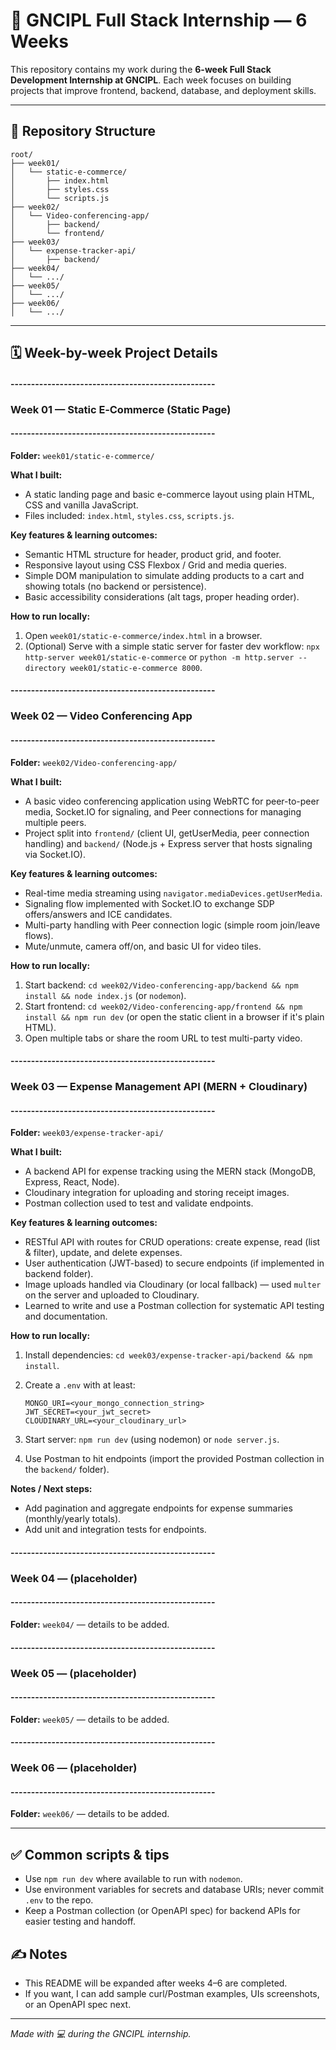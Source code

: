 # 🚀 GNCIPL Full Stack Internship — 6 Weeks

This repository contains my work during the **6-week Full Stack Development Internship at GNCIPL**. Each week focuses on building projects that improve frontend, backend, database, and deployment skills.

---

## 📂 Repository Structure

```
root/
├── week01/
│   └── static-e-commerce/
│       ├── index.html
│       ├── styles.css
│       └── scripts.js
├── week02/
│   └── Video-conferencing-app/
│       ├── backend/
│       └── frontend/
├── week03/
│   └── expense-tracker-api/
│       ├── backend/
├── week04/
│   └── .../
├── week05/
│   └── .../
├── week06/
│   └── .../
```

---

## 🗓️ Week-by-week Project Details

#### --------------------------------------------------

### Week 01 — Static E‑Commerce (Static Page)

#### --------------------------------------------------

**Folder:** `week01/static-e-commerce/`

**What I built:**

- A static landing page and basic e-commerce layout using plain HTML, CSS and vanilla JavaScript.
- Files included: `index.html`, `styles.css`, `scripts.js`.

**Key features & learning outcomes:**

- Semantic HTML structure for header, product grid, and footer.
- Responsive layout using CSS Flexbox / Grid and media queries.
- Simple DOM manipulation to simulate adding products to a cart and showing totals (no backend or persistence).
- Basic accessibility considerations (alt tags, proper heading order).

**How to run locally:**

1. Open `week01/static-e-commerce/index.html` in a browser.
2. (Optional) Serve with a simple static server for faster dev workflow: `npx http-server week01/static-e-commerce` or `python -m http.server --directory week01/static-e-commerce 8000`.

#### --------------------------------------------------

### Week 02 — Video Conferencing App

#### --------------------------------------------------

**Folder:** `week02/Video-conferencing-app/`

**What I built:**

- A basic video conferencing application using WebRTC for peer-to-peer media, Socket.IO for signaling, and Peer connections for managing multiple peers.
- Project split into `frontend/` (client UI, getUserMedia, peer connection handling) and `backend/` (Node.js + Express server that hosts signaling via Socket.IO).

**Key features & learning outcomes:**

- Real-time media streaming using `navigator.mediaDevices.getUserMedia`.
- Signaling flow implemented with Socket.IO to exchange SDP offers/answers and ICE candidates.
- Multi-party handling with Peer connection logic (simple room join/leave flows).
- Mute/unmute, camera off/on, and basic UI for video tiles.

**How to run locally:**

1. Start backend: `cd week02/Video-conferencing-app/backend && npm install && node index.js` (or `nodemon`).
2. Start frontend: `cd week02/Video-conferencing-app/frontend && npm install && npm run dev` (or open the static client in a browser if it's plain HTML).
3. Open multiple tabs or share the room URL to test multi-party video.

#### --------------------------------------------------

### Week 03 — Expense Management API (MERN + Cloudinary)

#### --------------------------------------------------

**Folder:** `week03/expense-tracker-api/`

**What I built:**

- A backend API for expense tracking using the MERN stack (MongoDB, Express, React, Node).
- Cloudinary integration for uploading and storing receipt images.
- Postman collection used to test and validate endpoints.

**Key features & learning outcomes:**

- RESTful API with routes for CRUD operations: create expense, read (list & filter), update, and delete expenses.
- User authentication (JWT-based) to secure endpoints (if implemented in backend folder).
- Image uploads handled via Cloudinary (or local fallback) — used `multer` on the server and uploaded to Cloudinary.
- Learned to write and use a Postman collection for systematic API testing and documentation.

**How to run locally:**

1. Install dependencies: `cd week03/expense-tracker-api/backend && npm install`.
2. Create a `.env` with at least:

   ```
   MONGO_URI=<your_mongo_connection_string>
   JWT_SECRET=<your_jwt_secret>
   CLOUDINARY_URL=<your_cloudinary_url>
   ```

3. Start server: `npm run dev` (using nodemon) or `node server.js`.
4. Use Postman to hit endpoints (import the provided Postman collection in the `backend/` folder).

**Notes / Next steps:**

- Add pagination and aggregate endpoints for expense summaries (monthly/yearly totals).
- Add unit and integration tests for endpoints.

#### --------------------------------------------------

### Week 04 — (placeholder)

#### --------------------------------------------------

**Folder:** `week04/` — details to be added.

#### --------------------------------------------------

### Week 05 — (placeholder)

#### --------------------------------------------------

**Folder:** `week05/` — details to be added.

#### --------------------------------------------------

### Week 06 — (placeholder)

#### --------------------------------------------------

**Folder:** `week06/` — details to be added.

---

## ✅ Common scripts & tips

- Use `npm run dev` where available to run with `nodemon`.
- Use environment variables for secrets and database URIs; never commit `.env` to the repo.
- Keep a Postman collection (or OpenAPI spec) for backend APIs for easier testing and handoff.

## ✍️ Notes

- This README will be expanded after weeks 4–6 are completed.
- If you want, I can add sample curl/Postman examples, UIs screenshots, or an OpenAPI spec next.

---

_Made with 💻 during the GNCIPL internship._
